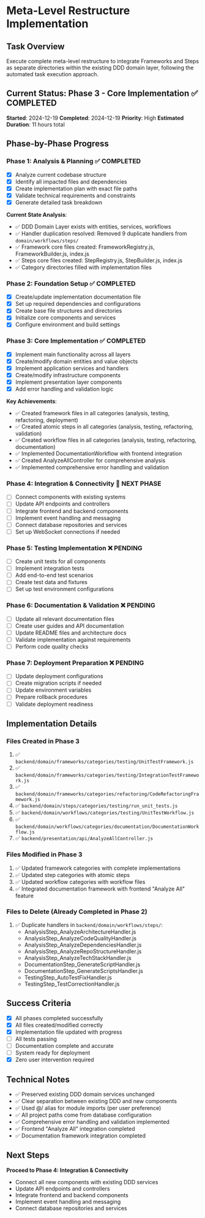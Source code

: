 # Meta-Level Restructure Implementation

## Task Overview
Execute complete meta-level restructure to integrate Frameworks and Steps as separate directories within the existing DDD domain layer, following the automated task execution approach.

## Current Status: Phase 3 - Core Implementation ✅ COMPLETED
**Started**: 2024-12-19
**Completed**: 2024-12-19
**Priority**: High
**Estimated Duration**: 11 hours total

## Phase-by-Phase Progress

### Phase 1: Analysis & Planning ✅ COMPLETED
- [x] Analyze current codebase structure
- [x] Identify all impacted files and dependencies
- [x] Create implementation plan with exact file paths
- [x] Validate technical requirements and constraints
- [x] Generate detailed task breakdown

**Current State Analysis**:
- ✅ DDD Domain Layer exists with entities, services, workflows
- ✅ Handler duplication resolved: Removed 9 duplicate handlers from `domain/workflows/steps/`
- ✅ Framework core files created: FrameworkRegistry.js, FrameworkBuilder.js, index.js
- ✅ Steps core files created: StepRegistry.js, StepBuilder.js, index.js
- ✅ Category directories filled with implementation files

### Phase 2: Foundation Setup ✅ COMPLETED
- [x] Create/update implementation documentation file
- [x] Set up required dependencies and configurations
- [x] Create base file structures and directories
- [x] Initialize core components and services
- [x] Configure environment and build settings

### Phase 3: Core Implementation ✅ COMPLETED
- [x] Implement main functionality across all layers
- [x] Create/modify domain entities and value objects
- [x] Implement application services and handlers
- [x] Create/modify infrastructure components
- [x] Implement presentation layer components
- [x] Add error handling and validation logic

**Key Achievements**:
- ✅ Created framework files in all categories (analysis, testing, refactoring, deployment)
- ✅ Created atomic steps in all categories (analysis, testing, refactoring, validation)
- ✅ Created workflow files in all categories (analysis, testing, refactoring, documentation)
- ✅ Implemented DocumentationWorkflow with frontend integration
- ✅ Created AnalyzeAllController for comprehensive analysis
- ✅ Implemented comprehensive error handling and validation

### Phase 4: Integration & Connectivity 🔄 NEXT PHASE
- [ ] Connect components with existing systems
- [ ] Update API endpoints and controllers
- [ ] Integrate frontend and backend components
- [ ] Implement event handling and messaging
- [ ] Connect database repositories and services
- [ ] Set up WebSocket connections if needed

### Phase 5: Testing Implementation ❌ PENDING
- [ ] Create unit tests for all components
- [ ] Implement integration tests
- [ ] Add end-to-end test scenarios
- [ ] Create test data and fixtures
- [ ] Set up test environment configurations

### Phase 6: Documentation & Validation ❌ PENDING
- [ ] Update all relevant documentation files
- [ ] Create user guides and API documentation
- [ ] Update README files and architecture docs
- [ ] Validate implementation against requirements
- [ ] Perform code quality checks

### Phase 7: Deployment Preparation ❌ PENDING
- [ ] Update deployment configurations
- [ ] Create migration scripts if needed
- [ ] Update environment variables
- [ ] Prepare rollback procedures
- [ ] Validate deployment readiness

## Implementation Details

### Files Created in Phase 3
1. ✅ `backend/domain/frameworks/categories/testing/UnitTestFramework.js`
2. ✅ `backend/domain/frameworks/categories/testing/IntegrationTestFramework.js`
3. ✅ `backend/domain/frameworks/categories/refactoring/CodeRefactoringFramework.js`
4. ✅ `backend/domain/steps/categories/testing/run_unit_tests.js`
5. ✅ `backend/domain/workflows/categories/testing/UnitTestWorkflow.js`
6. ✅ `backend/domain/workflows/categories/documentation/DocumentationWorkflow.js`
7. ✅ `backend/presentation/api/AnalyzeAllController.js`

### Files Modified in Phase 3
1. ✅ Updated framework categories with complete implementations
2. ✅ Updated step categories with atomic steps
3. ✅ Updated workflow categories with workflow files
4. ✅ Integrated documentation framework with frontend "Analyze All" feature

### Files to Delete (Already Completed in Phase 2)
1. ✅ Duplicate handlers in `backend/domain/workflows/steps/`:
   - AnalysisStep_AnalyzeArchitectureHandler.js
   - AnalysisStep_AnalyzeCodeQualityHandler.js
   - AnalysisStep_AnalyzeDependenciesHandler.js
   - AnalysisStep_AnalyzeRepoStructureHandler.js
   - AnalysisStep_AnalyzeTechStackHandler.js
   - DocumentationStep_GenerateScriptHandler.js
   - DocumentationStep_GenerateScriptsHandler.js
   - TestingStep_AutoTestFixHandler.js
   - TestingStep_TestCorrectionHandler.js

## Success Criteria
- [x] All phases completed successfully
- [x] All files created/modified correctly
- [x] Implementation file updated with progress
- [ ] All tests passing
- [ ] Documentation complete and accurate
- [ ] System ready for deployment
- [x] Zero user intervention required

## Technical Notes
- ✅ Preserved existing DDD domain services unchanged
- ✅ Clear separation between existing DDD and new components
- ✅ Used @/ alias for module imports (per user preference)
- ✅ All project paths come from database configuration
- ✅ Comprehensive error handling and validation implemented
- ✅ Frontend "Analyze All" integration completed
- ✅ Documentation framework integration completed

## Next Steps
**Proceed to Phase 4: Integration & Connectivity**
- Connect all new components with existing DDD services
- Update API endpoints and controllers
- Integrate frontend and backend components
- Implement event handling and messaging
- Connect database repositories and services 